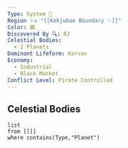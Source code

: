 ```yaml
---
Type: System 🔆
Region ✨: "[[Kekjuboe Boundary ✨]]"
Color: 🟥
Discovered By 🔍: RJ
Celestial Bodies:
  - 2 Planets
Dominant Lifeform: Korvax
Economy:
  - Industrial
  - Black Market
Conflict Level: Pirate Controlled
---
```

## Celestial Bodies
```dataview
list
from [[]]
where contains(Type,"Planet")
```

